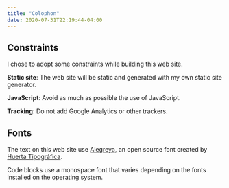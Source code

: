 ```yaml
---
title: "Colophon"
date: 2020-07-31T22:19:44-04:00
---
```


## Constraints

I chose to adopt some constraints while building this web site.

**Static site**: The web site will be static and generated with my own static site generator.

**JavaScript**: Avoid as much as possible the use of JavaScript.

**Tracking**: Do not add Google Analytics or other trackers.

## Fonts

The text on this web site use [Alegreya](https://github.com/huertatipografica/Alegreya), an open source font created by [Huerta Tipográfica](https://www.huertatipografica.com/en).

Code blocks use a monospace font that varies depending on the fonts installed on the operating system.
